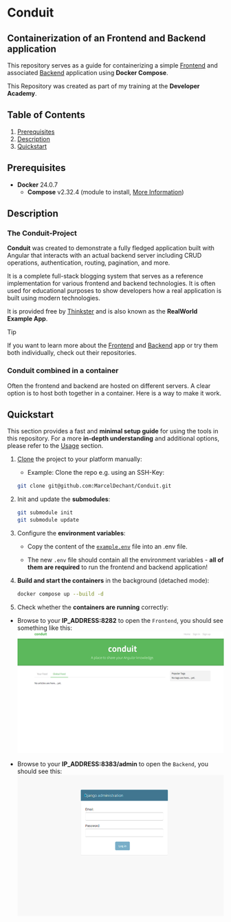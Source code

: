
# Conduit

## Containerization of an Frontend and Backend application

This repository serves as a guide for containerizing a simple [Frontend](https://github.com/MarcelDechant/conduit-frontend) and associated [Backend](https://github.com/MarcelDechant/conduit-backend) application using **Docker Compose**.  
  
This Repository was created as part of my training at the **Developer Academy**.  

## Table of Contents

1. [Prerequisites](#prerequisites)   
2. [Description](#description)
3. [Quickstart](#quickstart) 

## Prerequisites

* **Docker** 24.0.7
  * **Compose** v2.32.4 (module to install, [More Information](https://docs.docker.com/compose/))

## Description

### The Conduit-Project

**Conduit** was created to demonstrate a fully fledged application built with Angular that interacts with an actual backend server including CRUD operations, authentication, routing, pagination, and more.  
  
It is a complete full-stack blogging system that serves as a reference implementation for various frontend and backend technologies. It is often used for educational purposes to show developers how a real application is built using modern technologies.  

It is provided free by [Thinkster](https://thinkster.io/) and is also known as the **RealWorld Example App**.

> [!TIP]
> If you want to learn more about the [Frontend](https://github.com/MarcelDechant/conduit-frontend) and [Backend](https://github.com/MarcelDechant/conduit-backend) app or try them both individually, check out their repositories.

### Conduit combined in a container

Often the frontend and backend are hosted on different servers. A clear option is to host both together in a container. Here is a way to make it work.

## Quickstart

This section provides a fast and **minimal setup guide** for using the tools in this repository. For a more **in-depth understanding** and additional options, please refer to the [Usage](#usage) section.

1. [Clone](https://docs.github.com/en/repositories/creating-and-managing-repositories/cloning-a-repository) the project to your platform manually:
    * Example: Clone the repo e.g. using an SSH-Key:  

    ```bash
    git clone git@github.com:MarcelDechant/Conduit.git
    ```

2. Init and update the **submodules**:

    ```bash
    git submodule init
    git submodule update
    ```

3. Configure the **environment variables**:
    * Copy the content of the [`example.env`](example.env) file into an .env file.

    * The new `.env` file should contain all the environment variables - **all of them are required** to run the frontend and backend application!

4. **Build and start the containers** in the background (detached mode):

    ```bash
    docker compose up --build -d
    ```

5. Check whether the **containers are running** correctly:

* Browse to your **IP_ADDRESS:8282** to open the `Frontend`, you should see something like this:
    ![conduit-frontend](frontend.png)

* Browse to your **IP_ADDRESS:8383/admin** to open the `Backend`, you should see this:
    ![conduit-backend](backend.png)
